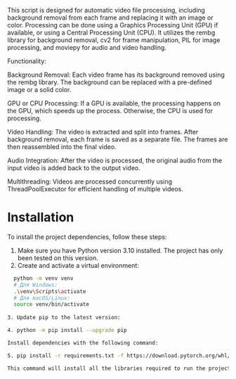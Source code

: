 This script is designed for automatic video file processing, including background removal from each frame and replacing it with an image or color. Processing can be done using a Graphics Processing Unit (GPU) if available, or using a Central Processing Unit (CPU). It utilizes the rembg library for background removal, cv2 for frame manipulation, PIL for image processing, and moviepy for audio and video handling.

Functionality:

Background Removal:
Each video frame has its background removed using the rembg library. The background can be replaced with a pre-defined image or a solid color.

GPU or CPU Processing:
If a GPU is available, the processing happens on the GPU, which speeds up the process. Otherwise, the CPU is used for processing.

Video Handling:
The video is extracted and split into frames. After background removal, each frame is saved as a separate file. The frames are then reassembled into the final video.

Audio Integration:
After the video is processed, the original audio from the input video is added back to the output video.

Multithreading:
Videos are processed concurrently using ThreadPoolExecutor for efficient handling of multiple videos.

# Installation

To install the project dependencies, follow these steps:

1. Make sure you have Python version 3.10 installed. The project has only been tested on this version.
2. Create and activate a virtual environment:
 
 ```bash
   python -m venv venv
   # Для Windows:
   .\venv\Scripts\activate
   # Для macOS/Linux:
   source venv/bin/activate
   
3. Update pip to the latest version:

4. python -m pip install --upgrade pip

Install dependencies with the following command:  

5. pip install -r requirements.txt -f https://download.pytorch.org/whl/cu121/torch_stable.html

This command will install all the libraries required to run the project, including PyTorch with CUDA support.
